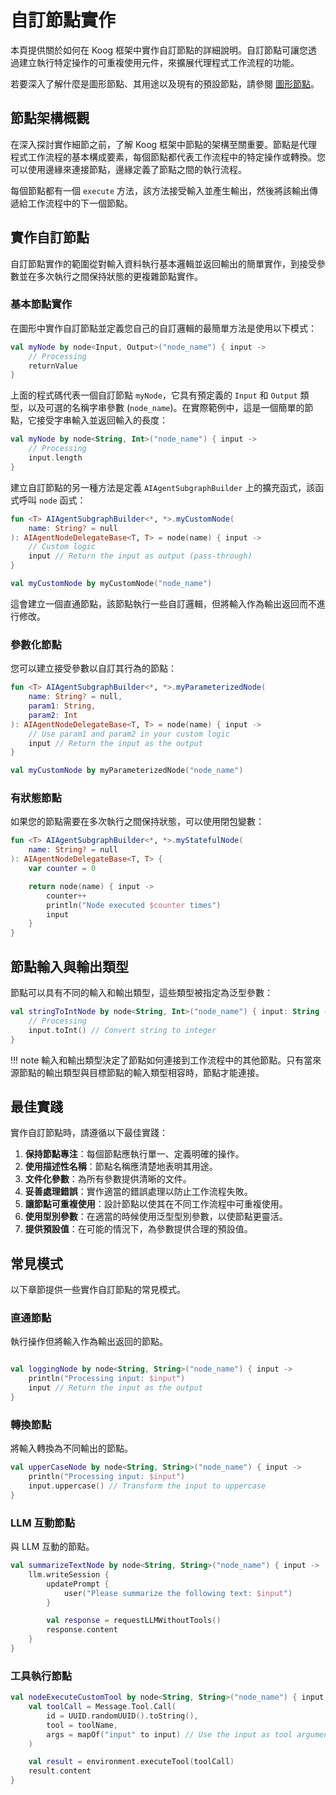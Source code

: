 # 自訂節點實作

本頁提供關於如何在 Koog 框架中實作自訂節點的詳細說明。自訂節點可讓您透過建立執行特定操作的可重複使用元件，來擴展代理程式工作流程的功能。

若要深入了解什麼是圖形節點、其用途以及現有的預設節點，請參閱 [圖形節點](nodes-and-components.md)。

## 節點架構概觀

在深入探討實作細節之前，了解 Koog 框架中節點的架構至關重要。節點是代理程式工作流程的基本構成要素，每個節點都代表工作流程中的特定操作或轉換。您可以使用邊緣來連接節點，邊緣定義了節點之間的執行流程。

每個節點都有一個 `execute` 方法，該方法接受輸入並產生輸出，然後將該輸出傳遞給工作流程中的下一個節點。

## 實作自訂節點

自訂節點實作的範圍從對輸入資料執行基本邏輯並返回輸出的簡單實作，到接受參數並在多次執行之間保持狀態的更複雜節點實作。

### 基本節點實作

在圖形中實作自訂節點並定義您自己的自訂邏輯的最簡單方法是使用以下模式：

```kotlin
val myNode by node<Input, Output>("node_name") { input ->
    // Processing
    returnValue
}
```

上面的程式碼代表一個自訂節點 `myNode`，它具有預定義的 `Input` 和 `Output` 類型，以及可選的名稱字串參數 (`node_name`)。在實際範例中，這是一個簡單的節點，它接受字串輸入並返回輸入的長度：

```kotlin
val myNode by node<String, Int>("node_name") { input ->
    // Processing
    input.length
}
```

建立自訂節點的另一種方法是定義 `AIAgentSubgraphBuilder` 上的擴充函式，該函式呼叫 `node` 函式：

```kotlin
fun <T> AIAgentSubgraphBuilder<*, *>.myCustomNode(
    name: String? = null
): AIAgentNodeDelegateBase<T, T> = node(name) { input ->
    // Custom logic
    input // Return the input as output (pass-through)
}

val myCustomNode by myCustomNode("node_name")
```

這會建立一個直通節點，該節點執行一些自訂邏輯，但將輸入作為輸出返回而不進行修改。

### 參數化節點

您可以建立接受參數以自訂其行為的節點：

```kotlin
fun <T> AIAgentSubgraphBuilder<*, *>.myParameterizedNode(
    name: String? = null,
    param1: String,
    param2: Int
): AIAgentNodeDelegateBase<T, T> = node(name) { input ->
    // Use param1 and param2 in your custom logic
    input // Return the input as the output
}

val myCustomNode by myParameterizedNode("node_name")
```

### 有狀態節點

如果您的節點需要在多次執行之間保持狀態，可以使用閉包變數：

```kotlin
fun <T> AIAgentSubgraphBuilder<*, *>.myStatefulNode(
    name: String? = null
): AIAgentNodeDelegateBase<T, T> {
    var counter = 0

    return node(name) { input ->
        counter++
        println("Node executed $counter times")
        input
    }
}
```

## 節點輸入與輸出類型

節點可以具有不同的輸入和輸出類型，這些類型被指定為泛型參數：

```kotlin
val stringToIntNode by node<String, Int>("node_name") { input: String ->
    // Processing
    input.toInt() // Convert string to integer
}
```

!!! note
    輸入和輸出類型決定了節點如何連接到工作流程中的其他節點。只有當來源節點的輸出類型與目標節點的輸入類型相容時，節點才能連接。

## 最佳實踐

實作自訂節點時，請遵循以下最佳實踐：

1. **保持節點專注**：每個節點應執行單一、定義明確的操作。
2. **使用描述性名稱**：節點名稱應清楚地表明其用途。
3. **文件化參數**：為所有參數提供清晰的文件。
4. **妥善處理錯誤**：實作適當的錯誤處理以防止工作流程失敗。
5. **讓節點可重複使用**：設計節點以使其在不同工作流程中可重複使用。
6. **使用型別參數**：在適當的時候使用泛型型別參數，以使節點更靈活。
7. **提供預設值**：在可能的情況下，為參數提供合理的預設值。

## 常見模式

以下章節提供一些實作自訂節點的常見模式。

### 直通節點

執行操作但將輸入作為輸出返回的節點。

```kotlin

val loggingNode by node<String, String>("node_name") { input ->
    println("Processing input: $input")
    input // Return the input as the output
}
```

### 轉換節點

將輸入轉換為不同輸出的節點。

```kotlin
val upperCaseNode by node<String, String>("node_name") { input ->
    println("Processing input: $input")
    input.uppercase() // Transform the input to uppercase
}
```

### LLM 互動節點

與 LLM 互動的節點。

```kotlin
val summarizeTextNode by node<String, String>("node_name") { input ->
    llm.writeSession {
        updatePrompt {
            user("Please summarize the following text: $input")
        }

        val response = requestLLMWithoutTools()
        response.content
    }
}
```

### 工具執行節點

```kotlin
val nodeExecuteCustomTool by node<String, String>("node_name") { input ->
    val toolCall = Message.Tool.Call(
        id = UUID.randomUUID().toString(),
        tool = toolName,
        args = mapOf("input" to input) // Use the input as tool arguments
    )

    val result = environment.executeTool(toolCall)
    result.content
}